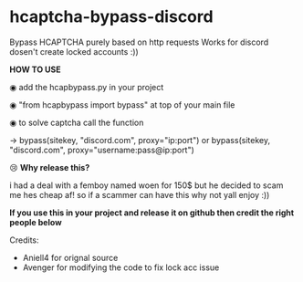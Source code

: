 # hcaptcha-bypass-discord
Bypass HCAPTCHA purely based on http requests Works for discord dosen't create locked accounts :))


**HOW TO USE**

◉ add the hcapbypass.py in your project

◉ "from hcapbypass import bypass" at top of your main file 

◉ to solve captcha call the function 

-> bypass(sitekey, "discord.com", proxy="ip:port") 
or 
bypass(sitekey, "discord.com", proxy="username:pass@ip:port")

😢 **Why release this?** 

i had a deal with a femboy named woen for 150$ but he decided to scam me hes cheap af! so if a scammer can have this why not yall enjoy :))


**If you use this in your project and release it on github then credit the right people below**

Credits: 
- Aniell4 for orignal source
- Avenger for modifying the code to fix lock acc issue

